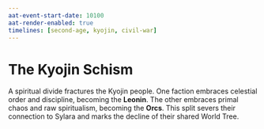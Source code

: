 ```yaml
---
aat-event-start-date: 10100
aat-render-enabled: true
timelines: [second-age, kyojin, civil-war]
---
```


# The Kyojin Schism

A spiritual divide fractures the Kyojin people. One faction embraces celestial order and discipline, becoming the **Leonin**. The other embraces primal chaos and raw spiritualism, becoming the **Orcs**. This split severs their connection to Sylara and marks the decline of their shared World Tree.
